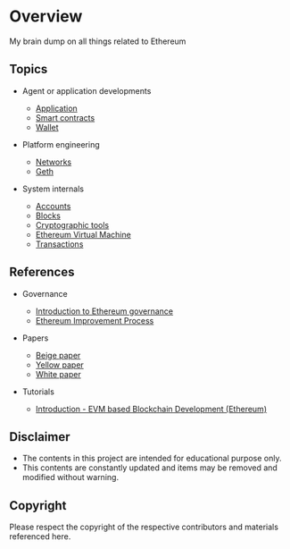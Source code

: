 # Overview

My brain dump on all things related to Ethereum

## Topics

* Agent or application developments
    * [Application](./docs/app.md)
    * [Smart contracts](./docs/smart.md)
    * [Wallet](./docs/wallets.md)

* Platform engineering
    * [Networks](./docs/network.md)
    * [Geth](./docs/geth.md)

* System internals
    * [Accounts](./docs/acct.md)
    * [Blocks](./docs/blocks.md)
    * [Cryptographic tools](./docs/crypto.md)
    * [Ethereum Virtual Machine](./docs/evm.md)
    * [Transactions](./docs/txn.md)

## References

* Governance
    * [Introduction to Ethereum governance](https://arvanaghi.com/blog/explaining-the-genesis-block-in-ethereum/)
    * [Ethereum Improvement Process](https://eips.ethereum.org/all)

* Papers
    * [Beige paper](https://github.com/chronaeon/beigepaper/blob/master/beigepaper.pdf)
    * [Yellow paper](https://ethereum.github.io/yellowpaper/paper.pdf)
    * [White paper](https://ethereum.org/en/whitepaper/)

* Tutorials
    * [Introduction - EVM based Blockchain Development (Ethereum)](https://www.youtube.com/watch?v=XTbd5w0AXc4&list=PLvfQp12V0hS1LmcDq23mdocEaMVHtp_IK)

## Disclaimer

* The contents in this project are intended for educational purpose only.
* This contents are constantly updated and items may be removed and modified without warning.

## Copyright

Please respect the copyright of the respective contributors and materials referenced here.